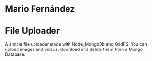 # Mario Fernández
# File Uploader
A simple file uploader made with Node, MongoDb and GridFS.
You can upload images and videos, download and delete them from a Mongo Database.
